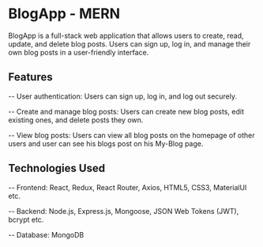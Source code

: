 
# BlogApp - MERN

BlogApp is a full-stack web application that allows users to create, read, update, and delete blog posts. Users can sign up, log in, and manage their own blog posts in a user-friendly interface.


## Features

-- User authentication: Users can sign up, log in, and log out securely.

-- Create and manage blog posts: Users can create new blog posts, edit existing ones, and delete posts they own.

-- View blog posts: Users can view all blog posts on the homepage of other users and user can see his blogs post on his My-Blog page.

## Technologies Used

-- Frontend: React, Redux, React Router, Axios, HTML5, CSS3, MaterialUI etc. 

-- Backend: Node.js, Express.js, Mongoose, JSON Web Tokens (JWT), bcrypt etc.

-- Database: MongoDB

<!-- Github link -- https://github.com/GauravDattuPise/BlogAppMern.git -->